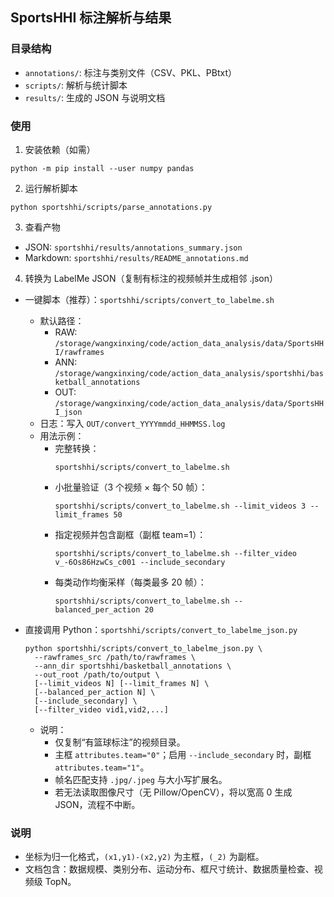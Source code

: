 ## SportsHHI 标注解析与结果

### 目录结构
- `annotations/`: 标注与类别文件（CSV、PKL、PBtxt）
- `scripts/`: 解析与统计脚本
- `results/`: 生成的 JSON 与说明文档

### 使用
1) 安装依赖（如需）
```
python -m pip install --user numpy pandas
```
2) 运行解析脚本
```
python sportshhi/scripts/parse_annotations.py
```
3) 查看产物
- JSON: `sportshhi/results/annotations_summary.json`
- Markdown: `sportshhi/results/README_annotations.md`

4) 转换为 LabelMe JSON（复制有标注的视频帧并生成相邻 .json）
- 一键脚本（推荐）：`sportshhi/scripts/convert_to_labelme.sh`
  - 默认路径：
    - RAW: `/storage/wangxinxing/code/action_data_analysis/data/SportsHHI/rawframes`
    - ANN: `/storage/wangxinxing/code/action_data_analysis/sportshhi/basketball_annotations`
    - OUT: `/storage/wangxinxing/code/action_data_analysis/data/SportsHHI_json`
  - 日志：写入 `OUT/convert_YYYYmmdd_HHMMSS.log`
  - 用法示例：
    - 完整转换：
      ```
      sportshhi/scripts/convert_to_labelme.sh
      ```
    - 小批量验证（3 个视频 × 每个 50 帧）：
      ```
      sportshhi/scripts/convert_to_labelme.sh --limit_videos 3 --limit_frames 50
      ```
    - 指定视频并包含副框（副框 team=1）：
      ```
      sportshhi/scripts/convert_to_labelme.sh --filter_video v_-6Os86HzwCs_c001 --include_secondary
      ```
    - 每类动作均衡采样（每类最多 20 帧）：
      ```
      sportshhi/scripts/convert_to_labelme.sh --balanced_per_action 20
      ```
  
- 直接调用 Python：`sportshhi/scripts/convert_to_labelme_json.py`
  ```
  python sportshhi/scripts/convert_to_labelme_json.py \
    --rawframes_src /path/to/rawframes \
    --ann_dir sportshhi/basketball_annotations \
    --out_root /path/to/output \
    [--limit_videos N] [--limit_frames N] \
    [--balanced_per_action N] \
    [--include_secondary] \
    [--filter_video vid1,vid2,...]
  ```
  - 说明：
    - 仅复制“有篮球标注”的视频目录。
    - 主框 `attributes.team="0"`；启用 `--include_secondary` 时，副框 `attributes.team="1"`。
    - 帧名匹配支持 `.jpg/.jpeg` 与大小写扩展名。
    - 若无法读取图像尺寸（无 Pillow/OpenCV），将以宽高 0 生成 JSON，流程不中断。

### 说明
- 坐标为归一化格式，`(x1,y1)-(x2,y2)` 为主框，`(_2)` 为副框。
- 文档包含：数据规模、类别分布、运动分布、框尺寸统计、数据质量检查、视频级 TopN。
